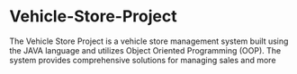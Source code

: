 # Vehicle-Store-Project
The Vehicle Store Project is a vehicle store management system built using the JAVA language and utilizes Object Oriented Programming (OOP). The system provides comprehensive solutions for managing sales and more

